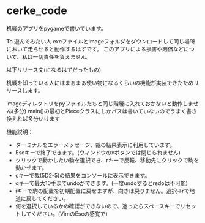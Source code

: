 # cerke_code

机戦のアプリをpygameで書いています。



To 遊んでみたい人
exeファイルとimageフォルダをダウンロードして同じ場所において走らせると動作するはずです。
このアプリによる損害や賠償などについて、私は一切責任を負えません。

以下リリース文(になるはずだったもの)

机戦を知っている人にはまぁまぁ使い物になるくらいの機能が実装できたためリリースします。

imageディレクトリをpyファイルたちと同じ階層に入れておかないと動作しません(多分)
main()の最初とPieceクラスにしかパスは書いていないのでうまく書き換えれば多分いけます

機能説明：
- ターミナルをエラーメッセージ、裁の結果表示に利用しています。
- Escキーで終了できます。(ウィンドウのxボタンでは閉じられません)
- クリックで動かしたい駒を選択でき、rキーで反転、移動先にクリックで駒を動かせます。
- cキーで裁(5D2-5)の結果をコンソールに表示できます。
- qキーで最大10手までundoができます。(一度undoするとredoは不可能)
- iキーで駒の配置を初期配置に戻せますが、向きは戻りません。選択→rで地道に戻してください。
- 何を選択しているかの確認ができないので、迷ったらスペースキーでリセットしてください。(VimのEscの感覚で)
